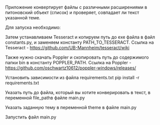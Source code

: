 Приложение конвертирует файлы с различными расширениями в питоновский объект (список) и проверяет, совпадает ли текст указанной теме.

Для запуска необходимо:

Затем устанавливаем Tesseract и копируем путь до exe файла в файл constants.py, и заменяем константу PATH_TO_TESSERACT. Сcылка на Tesseract - https://github.com/UB-Mannheim/tesseract/wiki

Также нужно скачать Poppler и скопировать путь до содержимого папки bin в константу POPPLER_PATH. Ccылка на Poppler - https://github.com/oschwartz10612/poppler-windows/releases/

Установить зависимости из файла requirements.txt pip install -r requirements.txt

Указать путь до файла, который вы хотите конверировать в текст, в переменной file_pathв файле main.py 

Указать заданную тему в переменной theme в файле main.py

Запустить файл main.py
